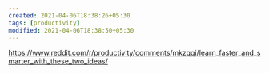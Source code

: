 ```yaml
---
created: 2021-04-06T18:38:26+05:30
tags: [productivity]
modified: 2021-04-06T18:38:50+05:30
---
```


https://www.reddit.com/r/productivity/comments/mkzqqi/learn_faster_and_smarter_with_these_two_ideas/